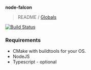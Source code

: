 **node-falcon**

> README / [Globals](globals.md)

[![Build Status](https://travis-ci.com/aellison5505/node-falcon.svg?branch=master)](https://travis-ci.com/aellison5505/node-falcon)

### Requirements
* CMake with buildtools for your OS.
* NodeJS
* Typescript - optional
